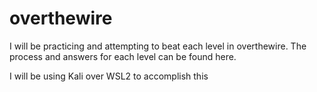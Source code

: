 # overthewire
I will be practicing and attempting to beat each level in overthewire. The process and answers for each level can be found here.

I will be using Kali over WSL2 to accomplish this
